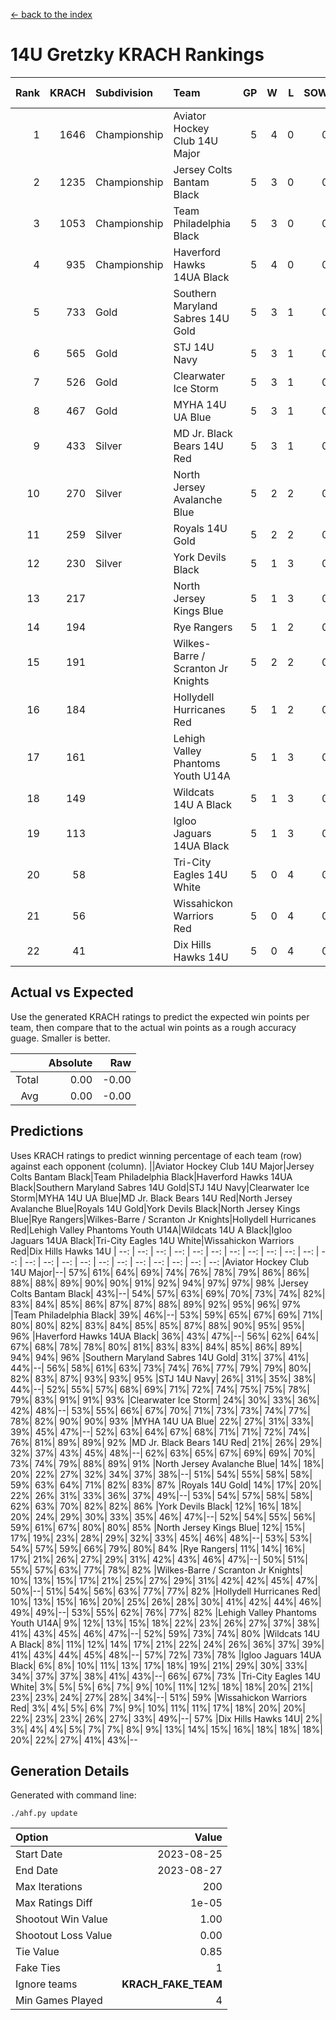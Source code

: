 [<- back to the index](readme.md)
# 14U Gretzky KRACH Rankings
Rank|KRACH|Subdivision|Team|GP|W|L|SOW|SOL|T|SoS|Exp Wins|Win Diff
---:|---:|:---|:---|---:|---:|---:|---:|---:|---:|---:|---:|---:
1|1646|Championship|Aviator Hockey Club 14U Major|5|4|0|0|0|1|313|4.8|-0.0
2|1235|Championship|Jersey Colts Bantam Black|5|3|0|0|0|2|463|4.7|0.0
3|1053|Championship|Team Philadelphia Black|5|3|0|0|0|2|408|4.7|0.0
4|935|Championship|Haverford Hawks 14UA Black|5|4|0|0|0|1|158|4.9|0.0
5|733|Gold|Southern Maryland Sabres 14U Gold|5|3|1|0|0|1|517|3.8|-0.0
6|565|Gold|STJ 14U Navy|5|3|1|0|0|1|388|3.9|0.0
7|526|Gold|Clearwater Ice Storm|5|3|1|0|0|1|262|3.9|0.0
8|467|Gold|MYHA 14U UA Blue|5|3|1|0|0|1|248|3.9|0.0
9|433|Silver|MD Jr. Black Bears 14U Red|5|3|1|0|0|1|211|3.9|0.0
10|270|Silver|North Jersey Avalanche Blue|5|2|2|0|0|1|347|2.8|-0.0
11|259|Silver|Royals 14U Gold|5|2|2|0|0|1|592|2.8|-0.0
12|230|Silver|York Devils Black|5|1|3|0|0|1|773|1.8|-0.0
13|217||North Jersey Kings Blue|5|1|3|0|0|1|553|1.9|0.0
14|194||Rye Rangers|5|1|2|0|0|2|462|2.7|0.0
15|191||Wilkes-Barre / Scranton Jr Knights|5|2|2|0|0|1|267|2.9|0.0
16|184||Hollydell Hurricanes Red|5|1|2|0|0|2|456|2.7|0.0
17|161||Lehigh Valley Phantoms Youth U14A|5|1|3|0|0|1|398|1.9|0.0
18|149||Wildcats 14U A Black|5|1|3|0|0|1|427|1.9|0.0
19|113||Igloo Jaguars 14UA Black|5|1|3|0|0|1|427|1.9|0.0
20|58||Tri-City Eagles 14U White|5|0|4|0|0|1|650|0.8|-0.0
21|56||Wissahickon Warriors Red|5|0|4|0|0|1|342|0.9|0.0
22|41||Dix Hills Hawks 14U|5|0|4|0|0|1|355|0.9|0.0

## Actual vs Expected
Use the generated KRACH ratings to predict the expected win points per team, then compare that to the actual win points as a rough accuracy guage. Smaller is better.

||Absolute|Raw
|---:|---:|---:
|Total|0.00|-0.00
|Avg|0.00|-0.00

## Predictions
Uses KRACH ratings to predict winning percentage of each team (row) against each opponent (column).
||Aviator Hockey Club 14U Major|Jersey Colts Bantam Black|Team Philadelphia Black|Haverford Hawks 14UA Black|Southern Maryland Sabres 14U Gold|STJ 14U Navy|Clearwater Ice Storm|MYHA 14U UA Blue|MD Jr. Black Bears 14U Red|North Jersey Avalanche Blue|Royals 14U Gold|York Devils Black|North Jersey Kings Blue|Rye Rangers|Wilkes-Barre / Scranton Jr Knights|Hollydell Hurricanes Red|Lehigh Valley Phantoms Youth U14A|Wildcats 14U A Black|Igloo Jaguars 14UA Black|Tri-City Eagles 14U White|Wissahickon Warriors Red|Dix Hills Hawks 14U
| --: | --: | --: | --: | --: | --: | --: | --: | --: | --: | --: | --: | --: | --: | --: | --: | --: | --: | --: | --: | --: | --: | --: 
|Aviator Hockey Club 14U Major|--| 57%| 61%| 64%| 69%| 74%| 76%| 78%| 79%| 86%| 86%| 88%| 88%| 89%| 90%| 90%| 91%| 92%| 94%| 97%| 97%| 98%
|Jersey Colts Bantam Black| 43%|--| 54%| 57%| 63%| 69%| 70%| 73%| 74%| 82%| 83%| 84%| 85%| 86%| 87%| 87%| 88%| 89%| 92%| 95%| 96%| 97%
|Team Philadelphia Black| 39%| 46%|--| 53%| 59%| 65%| 67%| 69%| 71%| 80%| 80%| 82%| 83%| 84%| 85%| 85%| 87%| 88%| 90%| 95%| 95%| 96%
|Haverford Hawks 14UA Black| 36%| 43%| 47%|--| 56%| 62%| 64%| 67%| 68%| 78%| 78%| 80%| 81%| 83%| 83%| 84%| 85%| 86%| 89%| 94%| 94%| 96%
|Southern Maryland Sabres 14U Gold| 31%| 37%| 41%| 44%|--| 56%| 58%| 61%| 63%| 73%| 74%| 76%| 77%| 79%| 79%| 80%| 82%| 83%| 87%| 93%| 93%| 95%
|STJ 14U Navy| 26%| 31%| 35%| 38%| 44%|--| 52%| 55%| 57%| 68%| 69%| 71%| 72%| 74%| 75%| 75%| 78%| 79%| 83%| 91%| 91%| 93%
|Clearwater Ice Storm| 24%| 30%| 33%| 36%| 42%| 48%|--| 53%| 55%| 66%| 67%| 70%| 71%| 73%| 73%| 74%| 77%| 78%| 82%| 90%| 90%| 93%
|MYHA 14U UA Blue| 22%| 27%| 31%| 33%| 39%| 45%| 47%|--| 52%| 63%| 64%| 67%| 68%| 71%| 71%| 72%| 74%| 76%| 81%| 89%| 89%| 92%
|MD Jr. Black Bears 14U Red| 21%| 26%| 29%| 32%| 37%| 43%| 45%| 48%|--| 62%| 63%| 65%| 67%| 69%| 69%| 70%| 73%| 74%| 79%| 88%| 89%| 91%
|North Jersey Avalanche Blue| 14%| 18%| 20%| 22%| 27%| 32%| 34%| 37%| 38%|--| 51%| 54%| 55%| 58%| 58%| 59%| 63%| 64%| 71%| 82%| 83%| 87%
|Royals 14U Gold| 14%| 17%| 20%| 22%| 26%| 31%| 33%| 36%| 37%| 49%|--| 53%| 54%| 57%| 58%| 58%| 62%| 63%| 70%| 82%| 82%| 86%
|York Devils Black| 12%| 16%| 18%| 20%| 24%| 29%| 30%| 33%| 35%| 46%| 47%|--| 52%| 54%| 55%| 56%| 59%| 61%| 67%| 80%| 80%| 85%
|North Jersey Kings Blue| 12%| 15%| 17%| 19%| 23%| 28%| 29%| 32%| 33%| 45%| 46%| 48%|--| 53%| 53%| 54%| 57%| 59%| 66%| 79%| 80%| 84%
|Rye Rangers| 11%| 14%| 16%| 17%| 21%| 26%| 27%| 29%| 31%| 42%| 43%| 46%| 47%|--| 50%| 51%| 55%| 57%| 63%| 77%| 78%| 82%
|Wilkes-Barre / Scranton Jr Knights| 10%| 13%| 15%| 17%| 21%| 25%| 27%| 29%| 31%| 42%| 42%| 45%| 47%| 50%|--| 51%| 54%| 56%| 63%| 77%| 77%| 82%
|Hollydell Hurricanes Red| 10%| 13%| 15%| 16%| 20%| 25%| 26%| 28%| 30%| 41%| 42%| 44%| 46%| 49%| 49%|--| 53%| 55%| 62%| 76%| 77%| 82%
|Lehigh Valley Phantoms Youth U14A|  9%| 12%| 13%| 15%| 18%| 22%| 23%| 26%| 27%| 37%| 38%| 41%| 43%| 45%| 46%| 47%|--| 52%| 59%| 73%| 74%| 80%
|Wildcats 14U A Black|  8%| 11%| 12%| 14%| 17%| 21%| 22%| 24%| 26%| 36%| 37%| 39%| 41%| 43%| 44%| 45%| 48%|--| 57%| 72%| 73%| 78%
|Igloo Jaguars 14UA Black|  6%|  8%| 10%| 11%| 13%| 17%| 18%| 19%| 21%| 29%| 30%| 33%| 34%| 37%| 37%| 38%| 41%| 43%|--| 66%| 67%| 73%
|Tri-City Eagles 14U White|  3%|  5%|  5%|  6%|  7%|  9%| 10%| 11%| 12%| 18%| 18%| 20%| 21%| 23%| 23%| 24%| 27%| 28%| 34%|--| 51%| 59%
|Wissahickon Warriors Red|  3%|  4%|  5%|  6%|  7%|  9%| 10%| 11%| 11%| 17%| 18%| 20%| 20%| 22%| 23%| 23%| 26%| 27%| 33%| 49%|--| 57%
|Dix Hills Hawks 14U|  2%|  3%|  4%|  4%|  5%|  7%|  7%|  8%|  9%| 13%| 14%| 15%| 16%| 18%| 18%| 18%| 20%| 22%| 27%| 41%| 43%|--

## Generation Details

Generated with command line:
```
./ahf.py update
```

| Option | Value |
| :----- | ----: |
| Start Date | 2023-08-25 |
| End Date | 2023-08-27 |
| Max Iterations | 200 |
| Max Ratings Diff | 1e-05 |
| Shootout Win Value | 1.00 |
| Shootout Loss Value | 0.00 |
| Tie Value | 0.85 |
| Fake Ties | 1 |
| Ignore teams | __KRACH_FAKE_TEAM__ |
| Min Games Played | 4 |

